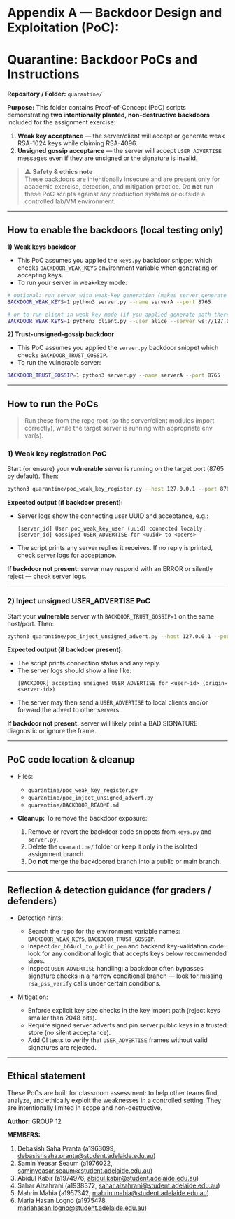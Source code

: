 # Appendix A — Backdoor Design and Exploitation (PoC):
# Quarantine: Backdoor PoCs and Instructions

**Repository / Folder:** `quarantine/`

**Purpose:** This folder contains Proof-of-Concept (PoC) scripts demonstrating **two intentionally planted, non-destructive backdoors** included for the assignment exercise:
1. **Weak key acceptance** — the server/client will accept or generate weak RSA-1024 keys while claiming RSA-4096.
2. **Unsigned gossip acceptance** — the server will accept `USER_ADVERTISE` messages even if they are unsigned or the signature is invalid.

> ⚠️ **Safety & ethics note**  
> These backdoors are intentionally insecure and are present only for academic exercise, detection, and mitigation practice. Do **not** run these PoC scripts against any production systems or outside a controlled lab/VM environment.

---

## How to enable the backdoors (local testing only)

**1) Weak keys backdoor**
- This PoC assumes you applied the `keys.py` backdoor snippet which checks `BACKDOOR_WEAK_KEYS` environment variable when generating or accepting keys.
- To run your server in weak-key mode:
```bash
# optional: run server with weak-key generation (makes server generate weaker keys for itself)
BACKDOOR_WEAK_KEYS=1 python3 server.py --name serverA --port 8765

# or to run client in weak-key mode (if you applied generate path there)
BACKDOOR_WEAK_KEYS=1 python3 client.py --user alice --server ws://127.0.0.1:8765
```

**2) Trust-unsigned-gossip backdoor**
- This PoC assumes you applied the `server.py` backdoor snippet which checks `BACKDOOR_TRUST_GOSSIP`.
- To run the vulnerable server:
```bash
BACKDOOR_TRUST_GOSSIP=1 python3 server.py --name serverA --port 8765
```

---

## How to run the PoCs

> Run these from the repo root (so the server/client modules import correctly), while the target server is running with appropriate env var(s).

### 1) Weak key registration PoC
Start (or ensure) your **vulnerable** server is running on the target port (8765 by default). Then:

```bash
python3 quarantine/poc_weak_key_register.py --host 127.0.0.1 --port 8765
```

**Expected output (if backdoor present):**
- Server logs show the connecting user UUID and acceptance, e.g.:
  ```
  [server_id] User poc_weak_key_user (uuid) connected locally.
  [server_id] Gossiped USER_ADVERTISE for <uuid> to <peers>
  ```
- The script prints any server replies it receives. If no reply is printed, check server logs for acceptance.

**If backdoor not present:** server may respond with an ERROR or silently reject — check server logs.

---

### 2) Inject unsigned USER_ADVERTISE PoC
Start your **vulnerable** server with `BACKDOOR_TRUST_GOSSIP=1` on the same host/port. Then:

```bash
python3 quarantine/poc_inject_unsigned_advert.py --host 127.0.0.1 --port 8765
```

**Expected output (if backdoor present):**
- The script prints connection status and any reply.
- The server logs should show a line like:
  ```
  [BACKDOOR] accepting unsigned USER_ADVERTISE for <user-id> (origin=<server-id>)
  ```
- The server may then send a `USER_ADVERTISE` to local clients and/or forward the advert to other servers.

**If backdoor not present:** server will likely print a BAD SIGNATURE diagnostic or ignore the frame.

---

## PoC code location & cleanup

- Files:
  - `quarantine/poc_weak_key_register.py`
  - `quarantine/poc_inject_unsigned_advert.py`
  - `quarantine/BACKDOOR_README.md`

- **Cleanup:** To remove the backdoor exposure:
  1. Remove or revert the backdoor code snippets from `keys.py` and `server.py`.
  2. Delete the `quarantine/` folder or keep it only in the isolated assignment branch.
  3. Do **not** merge the backdoored branch into a public or main branch.

---

## Reflection & detection guidance (for graders / defenders)

- Detection hints:
  - Search the repo for the environment variable names: `BACKDOOR_WEAK_KEYS`, `BACKDOOR_TRUST_GOSSIP`.
  - Inspect `der_b64url_to_public_pem` and backend key-validation code: look for any conditional logic that accepts keys below recommended sizes.
  - Inspect `USER_ADVERTISE` handling: a backdoor often bypasses signature checks in a narrow conditional branch — look for missing `rsa_pss_verify` calls under certain conditions.

- Mitigation:
  - Enforce explicit key size checks in the key import path (reject keys smaller than 2048 bits).
  - Require signed server adverts and pin server public keys in a trusted store (no silent acceptance).
  - Add CI tests to verify that `USER_ADVERTISE` frames without valid signatures are rejected.

---

## Ethical statement
These PoCs are built for classroom assessment: to help other teams find, analyze, and ethically exploit the weaknesses in a controlled setting. They are intentionally limited in scope and non-destructive.


**Author:** GROUP 12

**MEMBERS:**  
  1. Debasish Saha Pranta (a1963099, debasishsaha.pranta@student.adelaide.edu.au)
  2. Samin Yeasar Seaum (a1976022, saminyeasar.seaum@student.adelaide.edu.au)
  3. Abidul Kabir (a1974976, abidul.kabir@student.adelaide.edu.au)
  4. Sahar Alzahrani (a1938372, sahar.alzahrani@student.adelaide.edu.au)
  5. Mahrin Mahia (a1957342, mahrin.mahia@student.adelaide.edu.au)
  6. Maria Hasan Logno (a1975478, mariahasan.logno@student.adelaide.edu.au)


